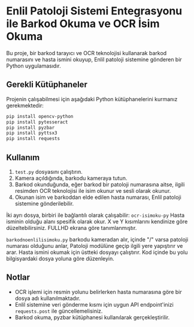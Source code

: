 # Enlil Patoloji Sistemi Entegrasyonu ile Barkod Okuma ve OCR İsim Okuma

Bu proje, bir barkod tarayıcı ve OCR teknolojisi kullanarak barkod numarasını ve hasta ismini okuyup, Enlil patoloji sistemine gönderen bir Python uygulamasıdır.

## Gerekli Kütüphaneler

Projenin çalışabilmesi için aşağıdaki Python kütüphanelerini kurmanız gerekmektedir:

```bash
pip install opencv-python
pip install pytesseract
pip install pyzbar
pip install pyttsx3
pip install requests
```

## Kullanım

1. `test.py` dosyasını çalıştırın.
2. Kamera açıldığında, barkodu kameraya tutun.
3. Barkod okunduğunda, eğer barkod bir patoloji numarasına aitse, ilgili resimden OCR teknolojisi ile isim okunur ve sesli olarak okunur.
4. Okunan isim ve barkoddan elde edilen hasta numarası, Enlil patoloji sistemine gönderilebilir.

İki ayrı dosya, birbiri ile bağlantılı olarak çalışabilir:
`ocr-isimoku-py` Hasta isminin olduğu alanı spesifik olarak okur. 
X ve Y kısımlarını kendinize göre düzeltebilirsiniz. 
FULLHD ekrana göre tanımlanmıştır.

`barkodnoenlilisimoku.py` barkodu kameradan alır, içinde "/" varsa patoloji numarası olduğunu anlar, Patoloji modülüne geçip ilgili yere yapıştırır ve arar. 
Hasta ismini okumak için üstteki dosyayı çalıştırır. 
Kod içinde bu yolu bilgisyardaki dosya yoluna göre düzenleyin.


## Notlar

- OCR işlemi için resmin yolunu belirlerken hasta numarasına göre bir dosya adı kullanılmaktadır. 
- Enlil sistemine veri gönderme kısmı için uygun API endpoint'inizi `requests.post` ile güncellemelisiniz.
- Barkod okuma, pyzbar kütüphanesi kullanılarak gerçekleştirilir.
```
